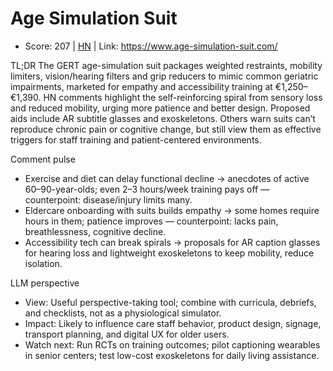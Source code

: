 # Age Simulation Suit

- Score: 207 | [HN](https://news.ycombinator.com/item?id=45129190) | Link: https://www.age-simulation-suit.com/

TL;DR
The GERT age-simulation suit packages weighted restraints, mobility limiters, vision/hearing filters and grip reducers to mimic common geriatric impairments, marketed for empathy and accessibility training at €1,250–€1,390. HN comments highlight the self-reinforcing spiral from sensory loss and reduced mobility, urging more patience and better design. Proposed aids include AR subtitle glasses and exoskeletons. Others warn suits can’t reproduce chronic pain or cognitive change, but still view them as effective triggers for staff training and patient-centered environments.

Comment pulse
- Exercise and diet can delay functional decline → anecdotes of active 60–90-year-olds; even 2–3 hours/week training pays off — counterpoint: disease/injury limits many.
- Eldercare onboarding with suits builds empathy → some homes require hours in them; patience improves — counterpoint: lacks pain, breathlessness, cognitive decline.
- Accessibility tech can break spirals → proposals for AR caption glasses for hearing loss and lightweight exoskeletons to keep mobility, reduce isolation.

LLM perspective
- View: Useful perspective-taking tool; combine with curricula, debriefs, and checklists, not as a physiological simulator.
- Impact: Likely to influence care staff behavior, product design, signage, transport planning, and digital UX for older users.
- Watch next: Run RCTs on training outcomes; pilot captioning wearables in senior centers; test low-cost exoskeletons for daily living assistance.
